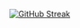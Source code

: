 [![GitHub Streak](https://github-readme-streak-stats.herokuapp.com?user=AlexandrosPanag&theme=dark)](https://git.io/streak-stats)
